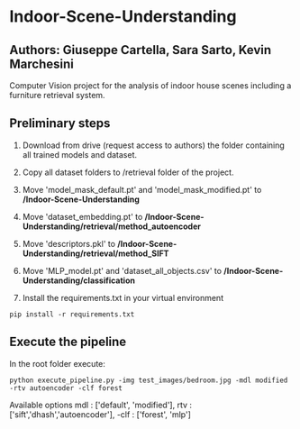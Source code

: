 # Indoor-Scene-Understanding
## Authors: Giuseppe Cartella, Sara Sarto, Kevin Marchesini
Computer Vision project for the analysis of indoor house scenes including a furniture retrieval system.

## Preliminary steps
1. Download from drive (request access to authors) the folder containing all trained models and dataset.

2. Copy all dataset folders to /retrieval folder of the project.

3. Move 'model_mask_default.pt' and 'model_mask_modified.pt' to **/Indoor-Scene-Understanding**

4. Move 'dataset_embedding.pt' to **/Indoor-Scene-Understanding/retrieval/method_autoencoder**

5. Move 'descriptors.pkl' to **/Indoor-Scene-Understanding/retrieval/method_SIFT**

6. Move 'MLP_model.pt' and 'dataset_all_objects.csv' to **/Indoor-Scene-Understanding/classification**

7. Install the requirements.txt in your virtual environment 
```
pip install -r requirements.txt
```



## Execute the pipeline
In the root folder execute:
```
python execute_pipeline.py -img test_images/bedroom.jpg -mdl modified -rtv autoencoder -clf forest
```

Available options mdl : ['default', 'modified'], rtv : ['sift','dhash','autoencoder'], -clf : ['forest', 'mlp']
